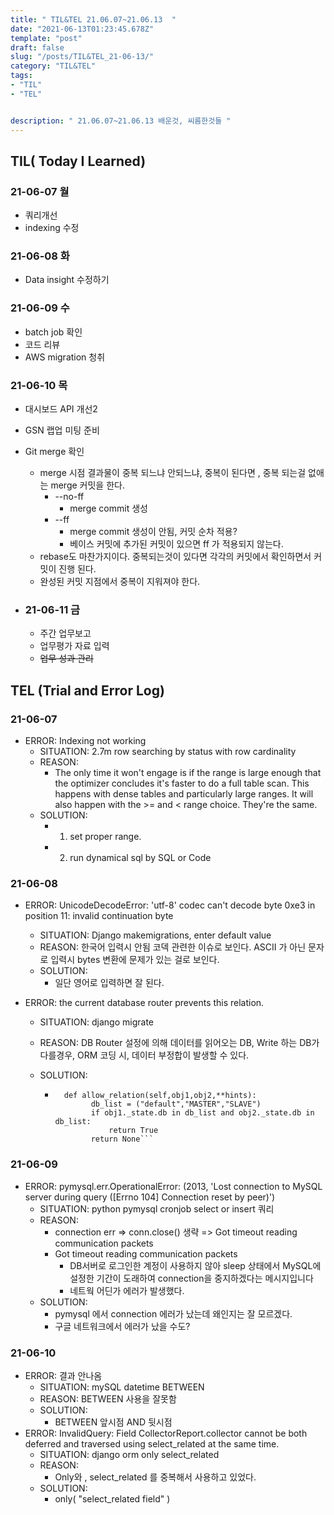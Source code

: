 ```yaml
---
title: " TIL&TEL 21.06.07~21.06.13  "
date: "2021-06-13T01:23:45.678Z"
template: "post"
draft: false
slug: "/posts/TIL&TEL_21-06-13/"
category: "TIL&TEL"
tags:
- "TIL"
- "TEL"


description: " 21.06.07~21.06.13 배운것, 씨름한것들 "
---
```


## TIL( Today I Learned)

### 21-06-07 월

-   쿼리개선
-   indexing 수정

### 21-06-08 화

-   Data insight 수정하기

### 21-06-09 수

-   batch job 확인
-   코드 리뷰
-   AWS migration 청취

### 21-06-10 목

-   대시보드 API 개선2
-   GSN 랩업 미팅 준비
-   Git merge 확인
    -   merge 시점 결과물이 중복 되느냐 안되느냐, 중복이 된다면 , 중복 되는걸 없애는 merge 커밋을 한다. 
        -   --no-ff
            -   merge commit 생성
        -   --ff
            -   merge commit 생성이 안됨, 커밋 순차 적용? 
            -   베이스 커밋에 추가된 커밋이 있으면 ff 가 적용되지 않는다.
    -   rebase도 마찬가지이다. 중복되는것이 있다면 각각의 커밋에서 확인하면서 커밋이 진행 된다.
    -   완성된 커밋 지점에서 중복이 지워져야 한다.

-   ### 21-06-11 금

    -    주간 업무보고
    -   업무평가 자료 입력
    -   ~~업무 성과 관리~~


## TEL (Trial and Error Log)

### 21-06-07

-   ERROR: Indexing not working
    -   SITUATION: 2.7m row searching by status with row cardinality
    -   REASON: 
        -   The only time it won't engage is if the range is large enough that the optimizer concludes it's faster to do a full table scan. This happens with dense tables and particularly large ranges. It will also happen with the >= and < range choice. They're the same.
    -   SOLUTION:
        -   1.  set proper range.
        -   2.  run dynamical sql by SQL or Code

### 21-06-08

-   ERROR: UnicodeDecodeError: 'utf-8' codec can't decode byte 0xe3 in position 11: invalid continuation byte 

    -   SITUATION: Django makemigrations, enter default value 
    -   REASON: 한국어 입력시 안됨 코덱 관련한 이슈로 보인다. ASCII 가 아닌 문자로 입력시 bytes 변환에 문제가 있는 걸로 보인다.
    -   SOLUTION:
        -   일단 영어로 입력하면 잘 된다.

-   ERROR: the current database router prevents this relation.

    -   SITUATION: django migrate 

    -   REASON: DB Router 설정에 의해 데이터를 읽어오는 DB, Write 하는 DB가 다를경우, ORM 코딩 시, 데이터 부정합이 발생할 수 있다.

    -   SOLUTION:

        -   ```
              def allow_relation(self,obj1,obj2,**hints):
                    db_list = ("default","MASTER","SLAVE")
                    if obj1._state.db in db_list and obj2._state.db in db_list:
                        return True
                    return None```

### 21-06-09

-   ERROR: pymysql.err.OperationalError: (2013, 'Lost connection to MySQL server during query ([Errno 104] Connection reset by peer)')
    -   SITUATION: python pymysql cronjob select or insert 쿼리
    -   REASON:
        -   connection err => conn.close() 생략 => Got timeout reading communication packets 
        -   Got timeout reading communication packets
            -   DB서버로 로그인한 계정이 사용하지 않아 sleep 상태에서 MySQL에 설정한 기간이 도래하여 connection을 중지하겠다는 메시지입니다
            -   네트웍 어딘가 에러가 발생했다.
    -   SOLUTION:
        -   pymysql 에서 connection 에러가 났는데 왜인지는 잘 모르겠다.
        -   구글 네트워크에서 에러가 났을 수도? 


### 21-06-10

-   ERROR: 결과 안나옴
    -   SITUATION: mySQL datetime BETWEEN 
    -   REASON: BETWEEN 사용을 잘못함
    -   SOLUTION:
        -   BETWEEN 앞시점 AND 뒷시점 
-   ERROR: InvalidQuery: Field CollectorReport.collector cannot be both deferred and traversed using select_related at the same time.
    -   SITUATION: django orm only select_related
    -   REASON:
        -   Only와 , select_related 를 중복해서 사용하고 있었다. 
    -   SOLUTION:
        -   only( "select_related field" ) 